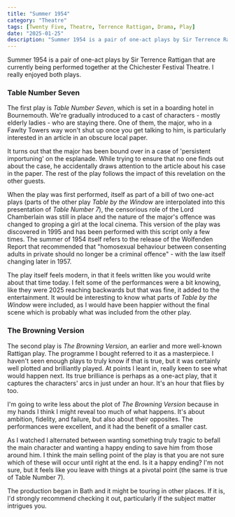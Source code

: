 ```yaml
---
title: "Summer 1954"
category: "Theatre"
tags: [Twenty Five, Theatre, Terrence Rattigan, Drama, Play]
date: "2025-01-25"
description: "Summer 1954 is a pair of one-act plays by Sir Terrence Rattigan that we went to see at Chichester Festival theatre recently."
---
```


Summer 1954 is a pair of one-act plays by Sir Terrence Rattigan that are currently being performed together at the Chichester Festival Theatre. I really enjoyed both plays.

### Table Number Seven

The first play is _Table Number Seven_, which is set in a boarding hotel in Bournemouth. We're gradually introduced to a cast of characters - mostly elderly ladies - who are staying there. One of them, the major, who in a Fawlty Towers way won't shut up once you get talking to him, is particularly interested in an article in an obscure local paper.

It turns out that the major has been bound over in a case of 'persistent importuning' on the esplanade. While trying to ensure that no one finds out about the case, he accidentally draws attention to the article about his case in the paper. The rest of the play follows the impact of this revelation on the other guests.

When the play was first performed, itself as part of a bill of two one-act plays (parts of the other play _Table by the Window_ are interpolated into this presentation of _Table Number 7_), the censorious role of the Lord Chamberlain was still in place and the nature of the major's offence was changed to groping a girl at the local cinema. This version of the play was discovered in 1995 and has been performed with this script only a few times. The summer of 1954 itself refers to the release of the Wolfenden Report that recommended that "homosexual behaviour between consenting adults in private should no longer be a criminal offence" - with the law itself changing later in 1957.

The play itself feels modern, in that it feels written like you would write about that time today. I felt some of the performances were a bit knowing, like they were 2025 reaching backwards but that was fine, it added to the entertainment. It would be interesting to know what parts of _Table by the Window_ were included, as I would have been happier without the final scene which is probably what was included from the other play.

### The Browning Version

The second play is _The Browning Version_, an earlier and more well-known Rattigan play. The programme I bought referred to it as a masterpiece. I haven't seen enough plays to truly know if that is true, but it was certainly well plotted and brilliantly played. At points I leant in, really keen to see what would happen next. Its true brilliance is perhaps as a one-act play, that it captures the characters' arcs in just under an hour. It's an hour that flies by too.

I'm going to write less about the plot of _The Browning Version_ because in my hands I think I might reveal too much of what happens. It's about ambition, fidelity, and failure, but also about their opposites. The performances were excellent, and it had the benefit of a smaller cast.

As I watched I alternated between wanting something truly tragic to befall the main character and wanting a happy ending to save him from those around him. I think the main selling point of the play is that you are not sure which of these will occur until right at the end. Is it a happy ending? I'm not sure, but it feels like you leave with things at a pivotal point (the same is true of Table Number 7).

The production began in Bath and it might be touring in other places. If it is, I'd strongly recommend checking it out, particularly if the subject matter intrigues you.
